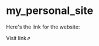 # my_personal_site
Here's the link for the website:
<p href="http://ksprateek.me/my_personal_site/">Visit link⇗</p>
